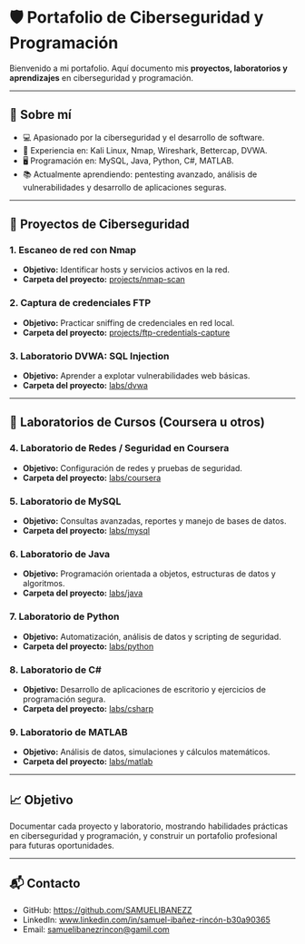# 🛡️ Portafolio de Ciberseguridad y Programación


Bienvenido a mi portafolio. Aquí documento mis **proyectos, laboratorios y aprendizajes** en ciberseguridad y programación.



---

## 👤 Sobre mí

- 💻 Apasionado por la ciberseguridad y el desarrollo de software.  
- 🔐 Experiencia en: Kali Linux, Nmap, Wireshark, Bettercap, DVWA.  
- 🖥️ Programación en: MySQL, Java, Python, C#, MATLAB.  
- 📚 Actualmente aprendiendo: pentesting avanzado, análisis de vulnerabilidades y desarrollo de aplicaciones seguras.  

---

## 📂 Proyectos de Ciberseguridad


### 1. Escaneo de red con Nmap
- **Objetivo:** Identificar hosts y servicios activos en la red.  
- **Carpeta del proyecto:** [projects/nmap-scan](projects/nmap-scan/README.md)  

### 2. Captura de credenciales FTP
- **Objetivo:** Practicar sniffing de credenciales en red local.  
- **Carpeta del proyecto:** [projects/ftp-credentials-capture](projects/ftp-credentials-capture/README.md)  

### 3. Laboratorio DVWA: SQL Injection
- **Objetivo:** Aprender a explotar vulnerabilidades web básicas.  
- **Carpeta del proyecto:** [labs/dvwa](labs/dvwa/README.md)  

---

## 📂 Laboratorios de Cursos (Coursera u otros)

### 4. Laboratorio de Redes / Seguridad en Coursera
- **Objetivo:** Configuración de redes y pruebas de seguridad.  
- **Carpeta del proyecto:** [labs/coursera](labs/coursera/READ$/README.md)  

### 5. Laboratorio de MySQL
- **Objetivo:** Consultas avanzadas, reportes y manejo de bases de datos.  
- **Carpeta del proyecto:** [labs/mysql](labs/mysql/README.md)  

### 6. Laboratorio de Java
- **Objetivo:** Programación orientada a objetos, estructuras de datos y algoritmos.  
- **Carpeta del proyecto:** [labs/java](labs/java/README.md)  

### 7. Laboratorio de Python
- **Objetivo:** Automatización, análisis de datos y scripting de seguridad.  
- **Carpeta del proyecto:** [labs/python](labs/python/README.md)

### 8. Laboratorio de C#
- **Objetivo:** Desarrollo de aplicaciones de escritorio y ejercicios de programación segura.  
- **Carpeta del proyecto:** [labs/csharp](labs/csharp/README.md)

### 9. Laboratorio de MATLAB
- **Objetivo:** Análisis de datos, simulaciones y cálculos matemáticos.  
- **Carpeta del proyecto:** [labs/matlab](labs/matlab/README.md)

---

## 📈 Objetivo

Documentar cada proyecto y laboratorio, mostrando habilidades prácticas en ciberseguridad y programación, y construir un portafolio profesional para futuras oportunidades.


---

## 📬 Contacto

- GitHub: https://github.com/SAMUELIBANEZZ
- LinkedIn: www.linkedin.com/in/samuel-ibañez-rincón-b30a90365 
- Email: samuelibanezrincon@gamil.com

